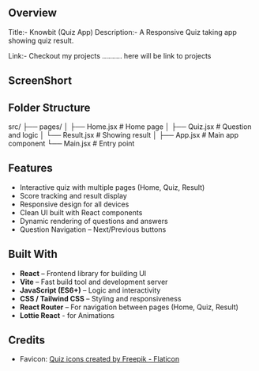 ## Overview
Title:- Knowbit (Quiz App)
Description:- A Responsive Quiz taking app showing quiz result.

Link:- Checkout my projects .......... here will be link to projects

## ScreenShort



## Folder Structure

src/
├── pages/
│ ├── Home.jsx # Home page
│ ├── Quiz.jsx # Question and logic
│ └── Result.jsx # Showing result
│
├── App.jsx # Main app component
└── Main.jsx # Entry point

## Features

- Interactive quiz with multiple pages (Home, Quiz, Result)
- Score tracking and result display
- Responsive design for all devices
- Clean UI built with React components
- Dynamic rendering of questions and answers
- Question Navigation – Next/Previous buttons


## Built With

- **React** – Frontend library for building UI  
- **Vite** – Fast build tool and development server  
- **JavaScript (ES6+)** – Logic and interactivity  
- **CSS / Tailwind CSS** – Styling and responsiveness  
- **React Router** – For navigation between pages (Home, Quiz, Result)  
- **Lottie React** - for Animations 


## Credits

- Favicon: [Quiz icons created by Freepik - Flaticon](https://www.flaticon.com/free-icons/quiz)





